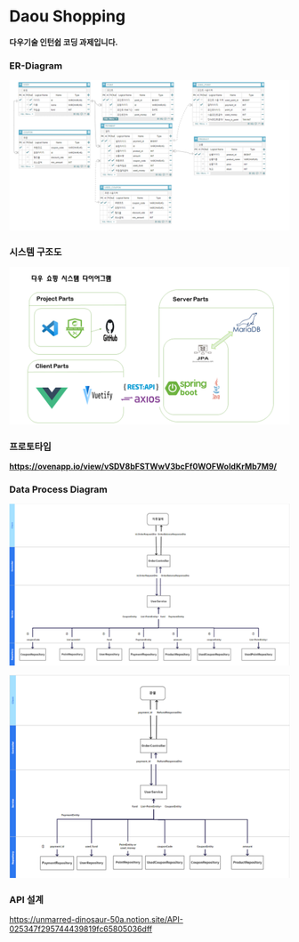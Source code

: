 

# 					Daou Shopping 

**다우기술 인턴쉽 코딩 과제입니다.**



### ER-Diagram

![ER-Diagram](./산출물/ER-Diagram.png)



### 시스템 구조도



![System_Diagram](./산출물/System_Diagram.png)



### 프로토타입

**https://ovenapp.io/view/vSDV8bFSTWwV3bcFf0WOFWoIdKrMb7M9/**





### Data Process Diagram

![](./산출물/DataProcessDiagram/자동결제.png)



![System_Diagram](./산출물/DataProcessDiagram/환불.png)





### API 설계 

https://unmarred-dinosaur-50a.notion.site/API-025347f295744439819fc65805036dff
